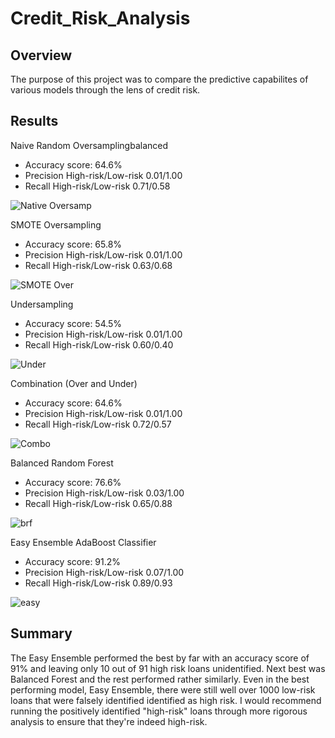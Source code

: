 # Credit_Risk_Analysis

## Overview

The purpose of this project was to compare the predictive capabilites of various models through the lens of credit risk.

## Results

Naive Random Oversamplingbalanced
- Accuracy score: 64.6%
- Precision High-risk/Low-risk 0.01/1.00 
- Recall High-risk/Low-risk 0.71/0.58

![Native Oversamp](https://user-images.githubusercontent.com/90660790/149614027-6fac4db1-5a9d-48ea-b141-b50bc844938a.PNG)


SMOTE Oversampling
- Accuracy score: 65.8%
- Precision High-risk/Low-risk 0.01/1.00 
- Recall High-risk/Low-risk 0.63/0.68

![SMOTE Over](https://user-images.githubusercontent.com/90660790/149614032-f4cd08ca-52f1-452c-bb46-0298aab8b553.PNG)


Undersampling
- Accuracy score: 54.5%
- Precision High-risk/Low-risk 0.01/1.00 
- Recall High-risk/Low-risk 0.60/0.40

![Under](https://user-images.githubusercontent.com/90660790/149614038-99749aed-0931-4454-8391-ec5278b99ac1.PNG)


Combination (Over and Under) 
- Accuracy score: 64.6%
- Precision High-risk/Low-risk 0.01/1.00 
- Recall High-risk/Low-risk 0.72/0.57

![Combo](https://user-images.githubusercontent.com/90660790/149614043-ced96574-bdd5-4656-865c-712f2f7b4e4f.PNG)


Balanced Random Forest
- Accuracy score: 76.6%
- Precision High-risk/Low-risk 0.03/1.00 
- Recall High-risk/Low-risk 0.65/0.88

![brf](https://user-images.githubusercontent.com/90660790/149614050-5a8be882-1023-40c7-8124-a7698d139a12.PNG)

Easy Ensemble AdaBoost Classifier
- Accuracy score: 91.2%
- Precision High-risk/Low-risk 0.07/1.00 
- Recall High-risk/Low-risk 0.89/0.93

![easy](https://user-images.githubusercontent.com/90660790/149614052-3dd130e9-098d-41da-96fe-369cd63450d8.PNG)


## Summary

The Easy Ensemble performed the best by far with an accuracy score of 91% and leaving only 10 out of 91 high risk loans unidentified.
Next best was Balanced Forest and the rest performed rather similarly. Even in the best performing model, Easy Ensemble, there were still
well over 1000 low-risk loans that were falsely identified identified as high risk. I would recommend running the positively
identified "high-risk" loans through more rigorous analysis to ensure that they're indeed high-risk.

